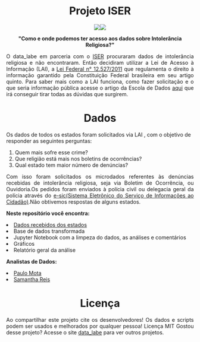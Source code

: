 <h1 align= "center">Projeto ISER</h1>

<p align= "center"><img src = https://img.shields.io/badge/Python-100%25-lightgrey</img><img src = https://img.shields.io/badge/license-MIT-green</img></p>

<p align= "center"><b>"Como e onde podemos ter acesso aos dados sobre Intolerância Religiosa?"</b></p>

<p align= "justify">O data_labe em parceria com o <a href = https://www.iser.org.br>ISER</a> procuraram dados de intolerância religiosa e não encontraram. Então decidiram utilizar a Lei de Acesso à Informação (LAI), a <a href = https://www.planalto.gov.br/ccivil_03/_ato2011-2014/2011/lei/l12527.htm>Lei Federal n° 12.527/2011</a> que regulamenta o direito à informação garantido pela Constituição Federal brasileira em seu artigo quinto. Para saber mais como a LAI funciona, como fazer solicitação e o que seria informação pública acesse o artigo da Escola de Dados <a href = https://escoladedados.org/tutoriais/solicitando-dados-via-lei-de-acesso-a-informacao/>aqui</a> que irá conseguir tirar todas as dúvidas que surgirem.</p>

<p><h1 align= "center"> Dados</h1></p
<p align= "justify">Os dados de todos os estados foram solicitados via LAI , com o objetivo de responder as seguintes perguntas:</p>
<ol>
<li>Quem mais sofre esse crime?</li>
<li>Que religião está mais nos boletins de ocorrências?</li>
<li>Qual estado tem maior número de denúncias?</li>
</ol>
<p align= "justify">Com isso foram solicitados os microdados referentes às denúncias recebidas de intolerância religiosa, seja via Boletim de Ocorrência, ou Ouvidoria.Os pedidos foram enviados à polícia civil ou delegacia geral da polícia através do <a href = https://esic.cfp.org.br/sistema/site/index.html?ReturnUrl=%2fsistema>e-sic(Sistema Eletrônico do Serviço de Informações ao Cidadão)</a>.Não obtivemos respostas de alguns estados.</p>

<p align= "justify"><b>Neste repositório você encontra:</b></p>
<p>
<li><a href= https://mega.nz/folder/7ZI1HaAa#bkDnpNb0PZcDZTJ8B1itkQ>Dados recebidos dos estados</a></li>
<li>Base de dados transformada </li>
<li>Jupyter Notebook com a limpeza do dados, as análises e comentários</li>
<li>Gráficos</li>
<li>Relatório geral da análise</li>

</p>

<p align= "justify"><b>Analistas de Dados:</b></p>

<li><a href= https://github.com/polinhobr>Paulo Mota</a></li>
<li><a href= https://github.com/SamanthaReiis>Samantha Reis</a></li>


<p><h1 align= "center">Licença</h1></p>

<p align= "justify">Ao compartilhar este projeto cite os desenvolvedores!
Os dados e scripts podem ser usados e melhorados por qualquer pessoa! Licença MIT
Gostou desse projeto? Acesse o site <a href = https://datalabe.org>data_labe</a> para ver outros projetos.</p>

